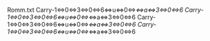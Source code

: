 Romm.txt
Carry-1<=>0<=>3<=>0<=>6<=>u<=>0<=>_<=>a<=>3<=>0<=>6
Carry-1<=>0<=>3<=>0<=>6<=>u<=>0<=>_<=>a<=>3<=>0<=>6
Carry-1<=>0<=>3<=>0<=>6<=>u<=>0<=>_<=>a<=>3<=>0<=>6
Carry-1<=>0<=>3<=>0<=>6<=>u<=>0<=>_<=>a<=>3<=>0<=>6
